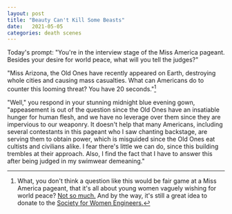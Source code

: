 ```yaml
---
layout: post
title: "Beauty Can't Kill Some Beasts"
date:   2021-05-05
categories: death scenes
---
```

Today's prompt: "You're in the interview stage of the Miss America pageant. Besides your desire for world peace, what will you tell the judges?"

"Miss Arizona, the Old Ones have recently appeared on Earth, destroying whole cities and causing mass casualties. What can Americans do to counter this looming threat? You have 20 seconds."[^1]

"Well," you respond in your stunning midnight blue evening gown, "appeasement is out of the question since the Old Ones have an insatiable hunger for human flesh, and we have no leverage over them since they are impervious to our weaponry. It doesn't help that many Americans, including several contestants in this pageant who I saw chanting backstage, are serving them to obtain power, which is misguided since the Old Ones eat cultists and civilians alike. I fear there's little we can do, since this building trembles at their approach. Also, I find the fact that I have to answer this after being judged in my swimwear demeaning."

[^1]: What, you don't think a question like this would be fair game at a Miss America pageant, that it's all about young women vaguely wishing for world peace? [Not so much.](https://www.youtube.com/watch?v=oDPCmmZifE8) And by the way, it's still a great idea to donate to the [Society for Women Engineers.](https://swe.org/)

